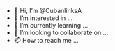 - 👋 Hi, I’m @CubanlinksA
- 👀 I’m interested in ...
- 🌱 I’m currently learning ...
- 💞️ I’m looking to collaborate on ...
- 📫 How to reach me ...

<!---
CubanlinksA/CubanlinksA is a ✨ special ✨ repository because its `README.md` (this file) appears on your GitHub profile.
You can click the Preview link to take a look at your changes.
--->
